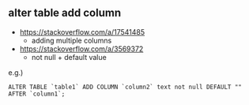

## alter table add column

* https://stackoverflow.com/a/17541485
    * adding multiple columns
* https://stackoverflow.com/a/3569372
    * not null + default value

e.g.)

```
ALTER TABLE `table1` ADD COLUMN `column2` text not null DEFAULT "" AFTER `column1`;
```
